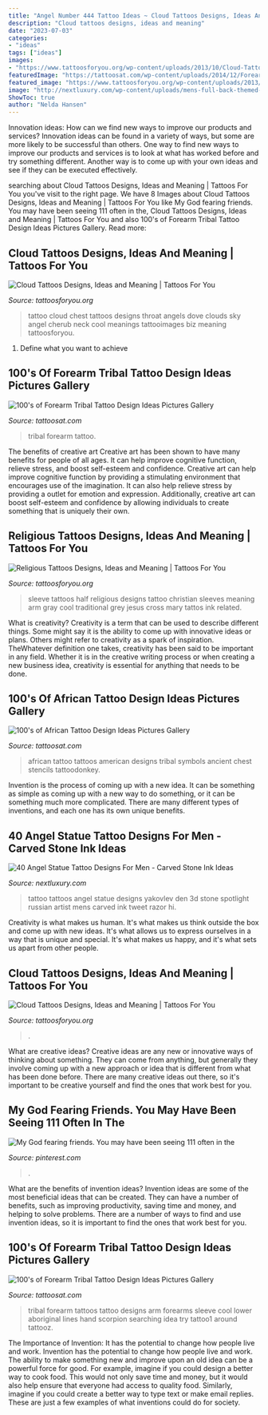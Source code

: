```yaml
---
title: "Angel Number 444 Tattoo Ideas ~ Cloud Tattoos Designs, Ideas And Meaning"
description: "Cloud tattoos designs, ideas and meaning"
date: "2023-07-03"
categories:
- "ideas"
tags: ["ideas"]
images:
- "https://www.tattoosforyou.org/wp-content/uploads/2013/10/Cloud-Tattoo.jpg"
featuredImage: "https://tattoosat.com/wp-content/uploads/2014/12/Forearm-Tribal-Tattoo1.jpeg"
featured_image: "https://www.tattoosforyou.org/wp-content/uploads/2013/10/Clouds-On-Chest-Tattoo.jpg"
image: "http://nextluxury.com/wp-content/uploads/mens-full-back-themed-angel-statue-tattoo-design-ideas.jpg"
ShowToc: true
author: "Nelda Hansen"
---
```



Innovation ideas: How can we find new ways to improve our products and services?
Innovation ideas can be found in a variety of ways, but some are more likely to be successful than others. One way to find new ways to improve our products and services is to look at what has worked before and try something different. Another way is to come up with your own ideas and see if they can be executed effectively.

	

		
searching about Cloud Tattoos Designs, Ideas and Meaning | Tattoos For You you've visit to the right page. We have 8 Images about Cloud Tattoos Designs, Ideas and Meaning | Tattoos For You like My God fearing friends. You may have been seeing 111 often in the, Cloud Tattoos Designs, Ideas and Meaning | Tattoos For You and also 100&#039;s of Forearm Tribal Tattoo Design Ideas Pictures Gallery. Read more:
		
    
## Cloud Tattoos Designs, Ideas And Meaning | Tattoos For You

<img loading=lazy src="https://www.tattoosforyou.org/wp-content/uploads/2013/10/Clouds-On-Chest-Tattoo.jpg" onerror="this.onerror=null;this.src='https://tse4.mm.bing.net/th?id=OIP.ZWnNFblS0JPKZT3iW-1Z0QHaFk&amp;pid=15.1';" alt="Cloud Tattoos Designs, Ideas and Meaning | Tattoos For You">

_Source: tattoosforyou.org_

>tattoo cloud chest tattoos designs throat angels dove clouds sky angel cherub neck cool meanings tattooimages biz meaning tattoosforyou. 

	

1. Define what you want to achieve 

    
## 100&#039;s Of Forearm Tribal Tattoo Design Ideas Pictures Gallery

<img loading=lazy src="https://tattoosat.com/wp-content/uploads/2014/12/Forearm-Tribal-Tattoo2.jpg" onerror="this.onerror=null;this.src='https://tse2.mm.bing.net/th?id=OIP.XbBLhBkTnaT5MdUbYHVswgHaDL&amp;pid=15.1';" alt="100&#039;s of Forearm Tribal Tattoo Design Ideas Pictures Gallery">

_Source: tattoosat.com_

>tribal forearm tattoo. 

	

The benefits of creative art
Creative art has been shown to have many benefits for people of all ages. It can help improve cognitive function, relieve stress, and boost self-esteem and confidence.
Creative art can help improve cognitive function by providing a stimulating environment that encourages use of the imagination. It can also help relieve stress by providing a outlet for emotion and expression. Additionally, creative art can boost self-esteem and confidence by allowing individuals to create something that is uniquely their own.

    
## Religious Tattoos Designs, Ideas And Meaning | Tattoos For You

<img loading=lazy src="http://www.tattoosforyou.org/wp-content/uploads/2013/09/Religious-Half-Sleeve-Tattoos.jpg" onerror="this.onerror=null;this.src='https://tse4.mm.bing.net/th?id=OIP.sp4WLxzNlPA0RGCpchEazgHaLG&amp;pid=15.1';" alt="Religious Tattoos Designs, Ideas and Meaning | Tattoos For You">

_Source: tattoosforyou.org_

>sleeve tattoos half religious designs tattoo christian sleeves meaning arm gray cool traditional grey jesus cross mary tattos ink related. 

	

What is creativity?
Creativity is a term that can be used to describe different things. Some might say it is the ability to come up with innovative ideas or plans. Others might refer to creativity as a spark of inspiration. TheWhatever definition one takes, creativity has been said to be important in any field. Whether it is in the creative writing process or when creating a new business idea, creativity is essential for anything that needs to be done.

    
## 100&#039;s Of African Tattoo Design Ideas Pictures Gallery

<img loading=lazy src="https://tattoosat.com/wp-content/uploads/2014/12/African-10.jpg" onerror="this.onerror=null;this.src='https://tse1.mm.bing.net/th?id=OIP.939EDr-ylCqhz0G8MF3R6AHaEc&amp;pid=15.1';" alt="100&#039;s of African Tattoo Design Ideas Pictures Gallery">

_Source: tattoosat.com_

>african tattoo tattoos american designs tribal symbols ancient chest stencils tattoodonkey. 

	

Invention is the process of coming up with a new idea. It can be something as simple as coming up with a new way to do something, or it can be something much more complicated. There are many different types of inventions, and each one has its own unique benefits.

    
## 40 Angel Statue Tattoo Designs For Men - Carved Stone Ink Ideas

<img loading=lazy src="http://nextluxury.com/wp-content/uploads/mens-full-back-themed-angel-statue-tattoo-design-ideas.jpg" onerror="this.onerror=null;this.src='https://tse1.mm.bing.net/th?id=OIP.nYjE_yOAg_KdZSMCCayargHaKP&amp;pid=15.1';" alt="40 Angel Statue Tattoo Designs For Men - Carved Stone Ink Ideas">

_Source: nextluxury.com_

>tattoo tattoos angel statue designs yakovlev den 3d stone spotlight russian artist mens carved ink tweet razor hi. 

	

Creativity is what makes us human. It's what makes us think outside the box and come up with new ideas. It's what allows us to express ourselves in a way that is unique and special. It's what makes us happy, and it's what sets us apart from other people.

    
## Cloud Tattoos Designs, Ideas And Meaning | Tattoos For You

<img loading=lazy src="https://www.tattoosforyou.org/wp-content/uploads/2013/10/Cloud-Tattoo.jpg" onerror="this.onerror=null;this.src='https://tse2.mm.bing.net/th?id=OIP.sqf0RqxzfseVF-iy8PQvugHaLH&amp;pid=15.1';" alt="Cloud Tattoos Designs, Ideas and Meaning | Tattoos For You">

_Source: tattoosforyou.org_

>. 

	

What are creative ideas?
Creative ideas are any new or innovative ways of thinking about something. They can come from anything, but generally they involve coming up with a new approach or idea that is different from what has been done before. There are many creative ideas out there, so it's important to be creative yourself and find the ones that work best for you.

    
## My God Fearing Friends. You May Have Been Seeing 111 Often In The

<img loading=lazy src="https://i.pinimg.com/736x/8e/7d/62/8e7d62f34516767aae01834811783050.jpg" onerror="this.onerror=null;this.src='https://tse4.mm.bing.net/th?id=OIP.B3LF9k4idTnqo97qXuBblwHaJk&amp;pid=15.1';" alt="My God fearing friends. You may have been seeing 111 often in the">

_Source: pinterest.com_

>. 

	

What are the benefits of invention ideas?
Invention ideas are some of the most beneficial ideas that can be created. They can have a number of benefits, such as improving productivity, saving time and money, and helping to solve problems. There are a number of ways to find and use invention ideas, so it is important to find the ones that work best for you.

    
## 100&#039;s Of Forearm Tribal Tattoo Design Ideas Pictures Gallery

<img loading=lazy src="https://tattoosat.com/wp-content/uploads/2014/12/Forearm-Tribal-Tattoo1.jpeg" onerror="this.onerror=null;this.src='https://tse1.mm.bing.net/th?id=OIP.LsBislorYGtA-ynfpoDEnAHaFj&amp;pid=15.1';" alt="100&#039;s of Forearm Tribal Tattoo Design Ideas Pictures Gallery">

_Source: tattoosat.com_

>tribal forearm tattoos tattoo designs arm forearms sleeve cool lower aboriginal lines hand scorpion searching idea try tattoo1 around tattooz. 

	

The Importance of Invention: It has the potential to change how people live and work.
Invention has the potential to change how people live and work. The ability to make something new and improve upon an old idea can be a powerful force for good. For example, imagine if you could design a better way to cook food. This would not only save time and money, but it would also help ensure that everyone had access to quality food. Similarly, imagine if you could create a better way to type text or make email replies. These are just a few examples of what inventions could do for society.

